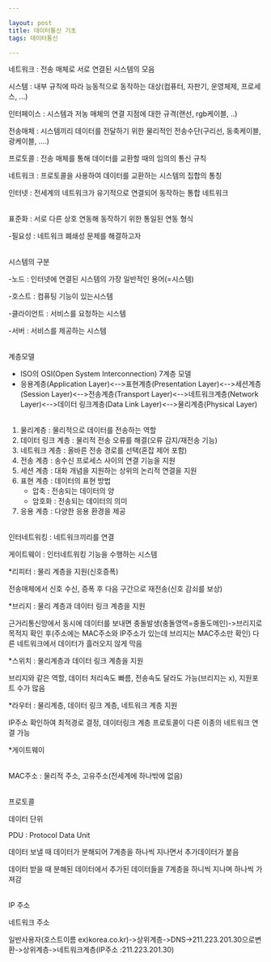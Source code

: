 ```yaml
---

layout: post
title: 데이터통신 기초
tags: 데이터통신

---
```



네트워크 : 전송 매체로 서로 연결된 시스템의 모음

시스템 : 내부 규칙에 따라 능동적으로 동작하는 대상(컴퓨터, 자판기, 운영체제, 프로세스, ...)

인터페이스 : 시스템과 저농 매체의 연결 지점에 대한 규격(랜선, rgb케이블, ..)

전송매체 : 시스템끼리 데이터를 전달하기 위한 물리적인 전송수단(구리선, 동축케이블, 광케이블, ....)

프로토콜 : 전송 매체를 통해 데이터를 교환할 때의 임의의 통신 규칙

네트워크 : 프로토콜을 사용하여 데이터를 교환하는 시스템의 집합의 통칭

인터넷 : 전세계의 네트워크가 유기적으로 연결되어 동작하는 통합 네트워크
<br/><br/>

표준화 : 서로 다른 상호 연동해 동작하기 위한 통일된 연동 형식

-필요성 : 네트워크 폐쇄성 문제를 해결하고자
<br/><br/>

시스템의 구분

-노드 : 인터넷에 연결된 시스템의 가장 일반적인 용어(=시스템)

-호스트 : 컴퓨팅 기능이 있는시스템

-클라이언트 : 서비스를 요청하는 시스템

-서버 : 서비스를 제공하는 시스템
<br/><br/>

계층모델

* ISO의 OSI(Open System Interconnection) 7계층 모델
 * 응용계층(Application Layer)<-->표현계층(Presentation Layer)<-->세션계층(Session Layer)<-->전송계층(Transport Layer)<-->네트워크계층(Network Layer)<-->데이터 링크계층(Data Link Layer)<-->물리계층(Physical Layer)<br/><br/>

1. 물리계층 : 물리적으로 데이터를 전송하는 역할
2. 데이터 링크 계층 : 물리적 전송 오류를 해결(오류 감지/재전송 기능)
3. 네트워크 계층 : 올바른 전송 경로를 선택(혼잡 제어 포함)
4. 전송 계층 : 송수신 프로세스 사이의 연결 기능을 지원
5. 세션 계층 : 대화 개념을 지원하는 상위의 논리적 연결을 지원
6. 표현 계층 : 데이터의 표현 방법
     * 압축 : 전송되는 데이터의 양
     * 암호화 : 전송되는 데이터의 의미
7. 응용 계층 : 다양한 응용 환경을 제공
<br/><br/>

인터네트워킹 : 네트워크끼리를 연결

게이트웨이 : 인터네트워킹 기능을 수행하는 시스템

*리피터 : 물리 계층을 지원(신호증폭)

전송매체에서 신호 수신, 증폭 후 다음 구간으로 재전송(신호 감쇠를 보상)

*브리지 : 물리 계층과 데이터 링크 계층을 지원

근거리통신망에서 동시에 데이터를 보내면 충돌발생(충돌영역=충돌도메인)->브리지로 목적지 확인 후(주소에는 MAC주소와 IP주소가 있는데 브리지는 MAC주소만 확인) 다른 네트워크에서 데이터가 흘러오지 않게 막음

*스위치 : 물리계층과 데이터 링크 계층을 지원

브리지와 같은 역할, 데이터 처리속도 빠름, 전송속도 달라도 가능(브리지는 x), 지원포트 수가 많음

*라우터 : 물리계층, 데이터 링크 계층, 네트워크 계층 지원

IP주소 확인하여 최적경로 결정, 데이터링크 계층 프로토콜이 다른 이종의 네트워크 연결 가능

*게이트웨이
<br/><br/>

MAC주소 : 물리적 주소, 고유주소(전세계에 하나밖에 없음)
<br/><br/>

프로토콜


데이터 단위

PDU : Protocol Data Unit

데이터 보낼 때 데이터가 분해되어 7계층을 하나씩 지나면서 추가데이터가 붙음

데이터 받을 때 분해된 데이터에서 추가된 데이터들을 7계층을 하니씩 지나며 하나씩 가져감
<br/><br/>

IP 주소

네트워크 주소

일반사용자(호스트이름 ex)korea.co.kr)->상위계층->DNS->211.223.201.30으로변환->상위계층->네트워크계층(IP주소 :211.223.201.30)